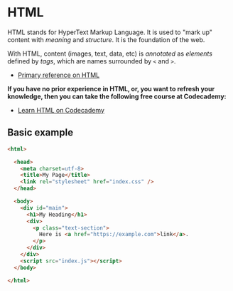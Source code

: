 # HTML

HTML stands for HyperText Markup Language. It is used to "mark up" content with *meaning* and *structure*. It is the foundation of the web.

With HTML, content (images, text, data, etc) is *annotated* as *elements* defined by *tags*, which are names surrounded by `<` and `>`.

- [Primary reference on HTML](https://developer.mozilla.org/en-US/docs/Web/HTML)

**If you have no prior experience in HTML, or, you want to refresh your knowledge, then you can take the following free course at Codecademy:**

- [Learn HTML on Codecademy](https://www.codecademy.com/learn/learn-html)

## Basic example

```html
<html>

  <head>
    <meta charset=utf-8>
    <title>My Page</title>
    <link rel="stylesheet" href="index.css" />
  </head>

  <body>
    <div id="main">
      <h1>My Heading</h1>
      <div>
        <p class="text-section">
          Here is <a href="https://example.com">link</a>.
        </p>
      </div>
    </div>
    <script src="index.js"></script>
  </body>

</html>
```
